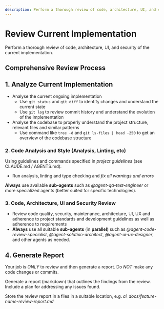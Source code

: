 ```yaml
---
description: Perform a thorough review of code, architecture, UI, and security of the current implementation
---
```


# Review Current Implementation
Perform a thorough review of code, architecture, UI, and security of the current implementation.


## Comprehensive Review Process

## 1. Analyze Current Implementation
- Analyse the current ongoing implementation
    - Use `git status` and `git diff` to identify changes and understand the current state
    - Use `git log` to review commit history and understand the evolution of the implementation
- Analyse the codebase to properly understand the project structure, relevant files and similar patterns
  - Use command like `tree -d` and `git ls-files | head -250` to get an overview of the codebase structure

### 2. Code Analysis and Style (Analysis, Linting, etc)

Using guidelines and commands specified in _project guidelines_ (see CLAUDE.md / AGENTS.md):
- Run analysis, linting and type checking and _fix all warnings and errors_

**Always** use available **sub-agents** such as *@agent-qa-test-engineer* or more specialized agents (better suited for specific technologies). 

### 3. Code, Architecture, UI and Security Review

- Review code quality, security, maintenance, architecture, UI, UX and adherence to project standards and development guidelines as well as adherence to requirements
- **Always** use all suitable **sub-agents** (in **parallel**) such as *@agent-code-review-specialist*, *@agent-solution-architect*, *@agent-ui-ux-designer*, and other agents as needed.

## 4. Generate Report

Your job is *ONLY* to review and then generate a report. Do *NOT* make any code changes or commits.

Generate a report (markdown) that outlines the findings from the review. Include a plan for addressing any issues found.

Store the review report in a files in a suitable location, e.g. *ai_docs/feature-name-review-report.md*
